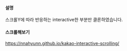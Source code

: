 #### 설명
스크롤Y에 따라 반응하는 interactive한 부분만 클론하였습니다.

#### 스크롤해보기
https://nnahyunn.github.io/kakao-interactive-scrolling/
